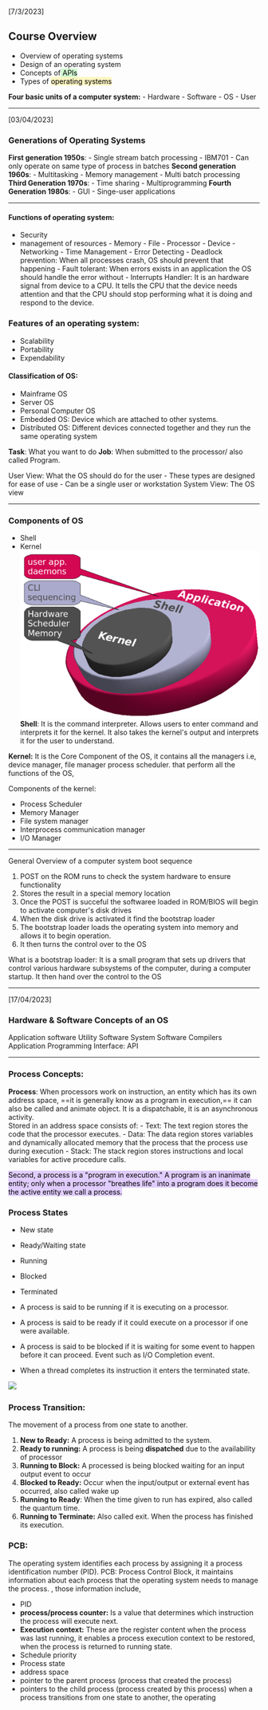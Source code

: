 [7/3/2023]

## Course Overview
- Overview of operating systems
- Design of an operating system
- Concepts of<mark style="background: #BBFABBA6;"> APIs</mark>
- Types of <mark style="background: #FFF3A3A6;">operating systems</mark>

**Four basic units of a computer system:**
	- Hardware
	- Software
	- OS 
	- User



---
[03/04/2023]
### Generations of Operating Systems
**First generation 1950s**:
	- Single stream batch processing
	- IBM701
	- Can only operate on same type of process in batches
**Second generation 1960s**:
	- Multitasking
	- Memory management
	- Multi batch processing
 **Third Generation 1970s**:
	 - Time sharing
	 - Multiprogramming
  **Fourth Generation 1980s**:
	  - GUI
	  - Singe-user applications
  
---
   
####   Functions of operating system:
   - Security
   - management of resources
			- Memory
			- File
			- Processor
			- Device
	- Networking
	- Time Management
	- Error Detecting
	- Deadlock prevention: When all processes crash, OS should prevent that happening
	- Fault tolerant: When errors exists in an application the OS should handle the error without 
	- Interrupts Handler: It is an hardware signal from  device to a CPU. It tells the CPU that the device needs attention and that the CPU should stop performing what it is doing and respond to the device. 

### Features of an operating system:
- Scalability
- Portability
- Expendability

#### Classification of OS:
- Mainframe OS
- Server OS
- Personal Computer OS
- Embedded OS: Device which are attached to other systems.
- Distributed OS: Different devices connected together and they run the same operating system



**Task**: What you want to do
**Job**: When submitted to the processor/ also called Program. 



User View: What the OS should do for the user
				- These types are designed for ease of use
				- Can be a single user or workstation
System View: The OS view

---
### Components of OS
- Shell
- Kernel
![mne|350](../Images/Pasted.png)
**Shell**: It is the command interpreter. Allows users to enter command and interprets it for the kernel. It also takes the kernel's output and interprets it for the user to understand. 

**Kernel:** It is the Core Component of the OS, it contains all the managers i.e, device manager, file manager process scheduler. that perform all the functions of the OS,

Components of the kernel:
- Process Scheduler
- Memory Manager
- File system manager
- Interprocess communication manager
- I/O Manager

---
General Overview of a computer system boot sequence

1. POST on the ROM runs to check the system hardware to ensure functionality
2. Stores the result in a special memory location
3. Once the POST is succeful the softwaree loaded in ROM/BIOS will begin to activate computer's disk drives
4. When the disk drive is activated it find the bootstrap loader
5. The bootstrap loader loads the operating system into memory and allows it to begin operation. 
6. It then turns the control over to the OS

What is a bootstrap loader:
It is a small program that sets up drivers that control various hardware subsystems of the computer, during a computer startup. It then hand over the control to the OS

---
[17/04/2023]
### Hardware & Software Concepts of an OS

Application software
Utility Software
System Software
Compilers
Application Programming Interface: API


---
### Process Concepts:

**Process**: When processors work on instruction, an entity which has its own address space, ==it is  generally know as a program in execution,== it can also be called and animate object. It is a dispatchable, it is an asynchronous activity.  
	Stored in an address space consists of:
		- Text: The text region stores the code that the processor executes.
		- Data: The data region stores variables and dynamically allocated memory that the process that the process use during execution 
		- Stack: The stack region stores instructions and local variables for active procedure calls.
		
<mark style="background: #D2B3FFA6;">
Second, a process is a "program in execution." A program is an inanimate entity; only when a processor "breathes life" into a program does it become the active entity we call a process. </mark>

### Process States
- New state
- Ready/Waiting state
- Running
- Blocked
- Terminated

- A process is said to be running if it is executing on a processor.
- A process is said to be ready if it could execute on a processor if one were available.
- A process is said to be blocked if it is waiting for some event to happen before it can proceed. Event such as I/O Completion event. 
- When a thread completes its instruction it enters the terminated state.



![](Process%20States%20&%20Transitions.canvas)
### Process Transition:
The movement of a process from one state to another.
1. **New to Ready:** A process is being admitted to the system.  
2. **Ready to running:** A process is being **dispatched** due to the availability of processor
3. **Running to Block:** A processed is being blocked waiting for an input output event to occur
4. **Blocked to Ready:** Occur when the input/output or external event has occurred, also called wake up
5. **Running to Ready**: When the time given to run has expired, also called the quantum time. 
6. **Running to Terminate:** Also called exit. When the process has finished its execution.

### PCB:
The operating system identifies each process by assigning it a process identification number (PID). 
PCB: Process Control Block, it maintains information about each process that the operating system needs to manage the process. , those information include, 
- PID
- **process/process counter:** Is a value that determines which instruction the process will execute next.
- **Execution context:** These are the register content when the process was last running, it enables a process execution context to be restored, when the process is returned to running state.
- Schedule priority
- Process state
- address space
- pointer to the parent process (process that created the process) 
- pointers to the child process (process created by this process)
when a process transitions from one state to another, the operating 